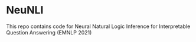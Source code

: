 # NeuNLI

This repo contains code for Neural Natural Logic Inference for Interpretable Question Answering (EMNLP 2021)
